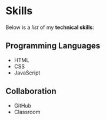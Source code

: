 # Skills

Below is a _list_ of my **technical skills**:

## Programming Languages
- HTML
- CSS
- JavaScript

## Collaboration
- GitHub
- Classroom
